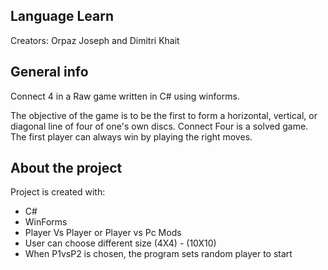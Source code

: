 ## Language Learn

Creators: Orpaz Joseph and Dimitri Khait

## General info
Connect 4 in a Raw game written in C# using winforms.

The objective of the game is to be the first to form a horizontal, vertical, or diagonal line of four of one's own discs.
Connect Four is a solved game. The first player can always win by playing the right moves.

	
## About the project
Project is created with:
* C#
* WinForms
* Player Vs Player or Player vs Pc Mods
* User can choose different size (4X4) - (10X10)
* When P1vsP2 is chosen, the program sets random player to start
